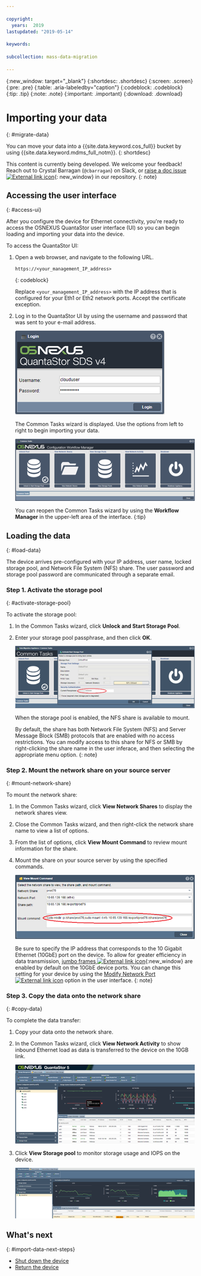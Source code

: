 ```yaml
---

copyright:
  years:  2019
lastupdated: "2019-05-14"

keywords:

subcollection: mass-data-migration

---
```


{:new_window: target="_blank"}
{:shortdesc: .shortdesc}
{:screen: .screen}
{:pre: .pre}
{:table: .aria-labeledby="caption"}
{:codeblock: .codeblock}
{:tip: .tip}
{:note: .note}
{:important: .important}
{:download: .download}

# Importing your data
{: #migrate-data}

You can move your data into a {{site.data.keyword.cos_full}} bucket by using {{site.data.keyword.mdms_full_notm}}.
{: shortdesc}

This content is currently being developed. We welcome your feedback! Reach out to Crystal Barragan (`@cbarragan`) on Slack, or [raise a doc issue ![External link icon](../../icons/launch-glyph.svg "External link icon")](https://github.ibm.com/Bluemix-Docs/mass-data-migration/issues){: new_window} in our repository.
{: note}

## Accessing the user interface
{: #access-ui}

After you configure the device for Ethernet connectivity, you're ready to access the OSNEXUS QuantaStor user interface (UI) so you can begin loading and importing your data into the device.

To access the QuantaStor UI:

1. Open a web browser, and navigate to the following URL.

   ```
   https://<your_management_IP_address>
   ```
   {: codeblock}

   Replace `<your_management_IP_address>` with the IP address that is configured for your Eth1 or Eth2 network ports. Accept the certificate exception.

2. Log in to the QuantaStor UI by using the username and password that was sent to your e-mail address.

   ![Login page](/images/login.png)

   The Common Tasks wizard is displayed. Use the options from left to right to begin importing your data.

   ![Workflow icons](/images/workflow.png)

   You can reopen the Common Tasks wizard by using the **Workflow Manager** in the upper-left area of the interface.
   {:tip}

## Loading the data
{: #load-data}

The device arrives pre-configured with your IP address, user name, locked storage pool, and Network File System (NFS) share. The user password and storage pool password are communicated through a separate email.

### Step 1. Activate the storage pool
{: #activate-storage-pool}

To activate the storage pool:

1. In the Common Tasks wizard, click **Unlock and Start Storage Pool**.
2. Enter your storage pool passphrase, and then click **OK**.
      
   ![Activate Storage Pool](/images/StartStoragePool.png)

   When the storage pool is enabled, the NFS share is available to mount.

   By default, the share has both Network File System (NFS) and Server Message Block (SMB) protocols that are enabled with no access restrictions. You can modify access to this share for NFS or SMB by right-clicking the share name in the user inferace, and then selecting the appropriate menu option.
   {: note}

### Step 2. Mount the network share on your source server
{: #mount-network-share}

To mount the network share:

1. In the Common Tasks wizard, click **View Network Shares** to display the network shares view.
2. Close the Common Tasks wizard, and then right-click the network share name to view a list of options. 
3. From the list of options, click **View Mount Command** to review mount information for the share.
4. Mount the share on your source server by using the specified commands.

   ![Mounting the share](/images/MountCommand.png)

   Be sure to specify the IP address that corresponds to the 10 Gigabit Ethernet (10GbE) port on the device.
   To allow for greater efficiency in data transmission, [jumbo frames ![External link icon](../../icons/launch-glyph.svg "External link icon")](https://en.wikipedia.org/wiki/Jumbo_frame){:new_window} are enabled by default on the 10GbE device ports. You can change this setting for your device by using the [Modify Network Port ![External link icon](../../icons/launch-glyph.svg "External link icon")](https://wiki.osnexus.com/index.php?title=Network_Port_Modify) option in the user interface.
   {: note}

### Step 3. Copy the data onto the network share
{: #copy-data}

To complete the data transfer:

1. Copy your data onto the network share. 

2. In the Common Tasks wizard, click **View Network Activity** to show inbound Ethernet load as data is transferred to the device on the 10GB link.
   
    ![View activity](/images/NetworkPerf.png)

3. Click **View Storage pool** to monitor storage usage and IOPS on the device.
   
    ![View Storage Pool](/images/PoolPerf.png)

## What's next
{: #import-data-next-steps}

- [Shut down the device](/docs/infrastructure/mass-data-migration?topic=mass-data-migration-disconnect-device)
- [Return the device](/docs/infrastructure/mass-data-migration?topic=mass-data-migration-ship-device)